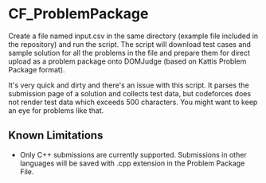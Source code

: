 # CF_ProblemPackage

Create a file named input.csv in the same directory (example file included in the repository) and run the script. The script will download test cases and sample solution for all the problems in the file and prepare them for direct upload as a problem package onto DOMJudge (based on Kattis Problem Package format).

It's very quick and dirty and there's an issue with this script. It parses the submission page of a solution and collects test data, but codeforces does not render test data which exceeds 500 characters. You might want to keep an eye for problems like that.

## Known Limitations
- Only C++ submissions are currently supported. Submissions in other languages will be saved with .cpp extension in the Problem Package File.